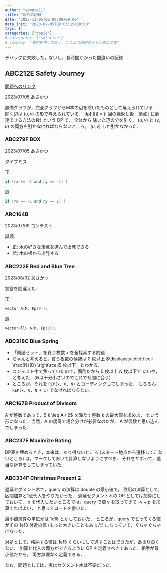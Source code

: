 ```yaml
---
author: "yamate11"
title: "誤りの記録"
date: "2023-11-05T00:00:00+09:00"
date_init: "2023-07-05T09:03:15+09:00"
tags: []
categories: ["topic"]
# categories: ["solution"]
# summary: "要約を書いておく．ここには問題タイトル等は不要" 
---
```


デバッグに失敗した，ないし，長時間かかった間違いの記録

## ABC212E Safety Journey

[問題へのリンク](https://atcoder.jp/contests/abc212/tasks/abc212_e)

2023/07/05 あさかつ

無向グラフが，完全グラフからM本の辺を除いたものとして与えられている．
除く辺は $(u, v)$ の形で与えられている．
dp[i][j] = (i 回の繰返し後，頂点 j に到達できる方法の数) という DP で，
全体から 除いた辺の分を引く．
$(u, v)$ と $(v, u)$ の両方を引かなければならないところ，
$(u, v)$ しか引かなかった．

### ABC279F BOX

2023/07/05 あさかつ

タイプミス

正:
```cpp
if (rx == -1 and ry == -1) {
```

誤:
```cpp
if (rx == -1 and ry == 1) {
```

### ARC164B

2023/07/09 コンテスト

誤読．

* 正: 木の好きな頂点を選んで出発できる
* 誤: 木の根から出発する

### ABC222E Red and Blue Tree

2023/08/02 あさかつ

宣言を間違えた．

正:
```cpp
vector A(M, Fp(0));
```

誤:
```cpp
vector<ll> A(M, Fp(0));
```

### ABC318C Blue Spring

* 「周遊セット」を買う枚数 $x$ を全探索する問題．
* ちゃんと考えると，買う枚数の候補は $0$ 枚以上
  $\displaystyle\left\lceil \frac{N}{D} \right\rceil$ 枚以下，とわかる．
* コンテスト中で焦っていたので，面倒だから $0$ 枚以上 $N$ 枚以下で
  いいや，と考えた．($N$は十分小さいのでこれでも間に合う)
* ところが，それを `REP(x, 0, N)` とコーディングしてしまった．
  もちろん，`REP(x, 0, N + 1)` でなければならない．

### ARC167B Product of Divisors

A が整数であって，$ k \leq A / 2$ を満たす整数 k の最大値を求めよ，
という形になった．当然，A の偶奇で場合分けが必要なのだが，
A が偶数と思い込んでしまった．

### ABC237E Maximize Rating

DP表を埋めるとき，本来は，あり得ないところ (スタート地点から遷移してこないところ) は，マークしておいて計算しないようにすべき．
それをサボって，適当な計算をしてしまっていた．

### ABC334F Christmas Present 2

遅延セグメント木で，query の演算は double の最小値で，
作用の演算として，区間加算と1点代入をやりたかった．
遅延セグメント木の OP としては加算にしておいて，
p を代入したいところでは，query で値 v を取ってきて -v + p を加算すればよい，
と思ってコードを書いた．

最小値演算の単位元は 1e18 とかしておいた．
ところが，query でとってくる値がその 1e18 付近の値 (もっと大きいこともあった)
になっていて，ぐちゃぐちゃになった．

対処として，格納する値は 1e15 くらいにして通すことはできたが，あまり良くない．
加算と代入の両方ができるように OP を定義すべきであった．相手が最小値だから，
両方無理なく定義できる．

なお，問題としては，実はセグメント木は不要だった．
